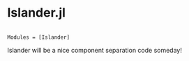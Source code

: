 # Islander.jl

```@index
```


```@autodocs
Modules = [Islander]
```

Islander will be a nice component separation code someday!

